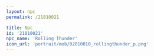 ```yaml
---
layout: npc
permalink: /21810021

title: Npc
id: '21810021'
npc_name: 'Rolling Thunder'
icon_url: 'portrait/mob/02010010_rollingthunder_p.png'
---
```

